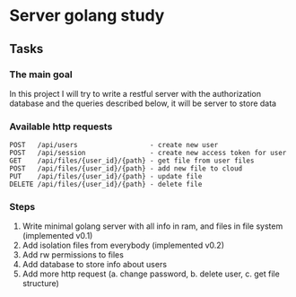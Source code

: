 # Server golang study
## Tasks

### The main goal
In this project I will try to write a restful server with the authorization database and the queries described below, 
it will be server to store data

### Available http requests
    POST   /api/users                  - create new user
    POST   /api/session                - create new access token for user
    GET    /api/files/{user_id}/{path} - get file from user files
    POST   /api/files/{user_id}/{path} - add new file to cloud
    PUT    /api/files/{user_id}/{path} - update file
    DELETE /api/files/{user_id}/{path} - delete file
### Steps
1. Write minimal golang server with all info in ram, and files in file system (implemented v0.1)
2. Add isolation files from everybody (implemented v0.2)
3. Add rw permissions to files
4. Add database to store info about users
5. Add more http request (a. change password, b. delete user, c. get file structure)
